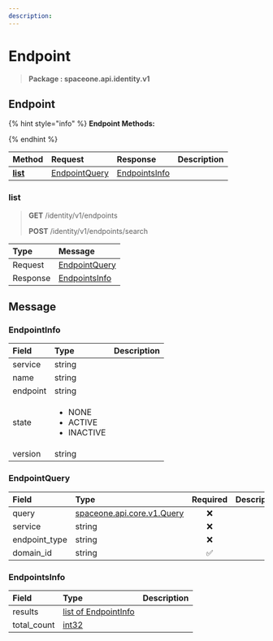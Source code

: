 ```yaml
---
description:  
---
```

# Endpoint

>  **Package : spaceone.api.identity.v1**

## Endpoint

{% hint style="info" %}
**Endpoint Methods:**

{%  endhint %}


| Method | Request | Response | Description |
| :--- | :--- | :--- | :--- |
| [**list**](endpoint.md#list)|   [EndpointQuery](endpoint.md#endpointquery) |   [EndpointsInfo](endpoint.md#endpointsinfo) |  | 
 

 
### list
> **GET** /identity/v1/endpoints
>
> **POST** /identity/v1/endpoints/search



| Type | Message |
| :--- | :--- |
| Request | [EndpointQuery](endpoint.md#endpointquery) |
| Response |  [EndpointsInfo](endpoint.md#endpointsinfo)  |


## 

## Message

### EndpointInfo
<table>
  <thead>
    <tr>
      <th style="text-align:left">Field</th>
      <th style="text-align:left">Type</th>
      <th style="text-align:left">Description</th>
    </tr>
  </thead>
  <tbody>
    <tr>
      <td style="text-align:left">service</td>
      <td style="text-align:left">string</td>
<td style="text-align:left"></td>

   </tr>
    <tr>
      <td style="text-align:left">name</td>
      <td style="text-align:left">string</td>
<td style="text-align:left"></td>

   </tr>
    <tr>
      <td style="text-align:left">endpoint</td>
      <td style="text-align:left">string</td>
<td style="text-align:left"></td>

   </tr>
    <tr>
      <td style="text-align:left">state</td>
      <td style="text-align:left"><ul>
          	<li>NONE</li>
          	<li>ACTIVE</li>
          	<li>INACTIVE</li>
        </ul></td>
<td style="text-align:left"></td>

   </tr>
    <tr>
      <td style="text-align:left">version</td>
      <td style="text-align:left">string</td>
<td style="text-align:left"></td>

   </tr>
  </tbody>
</table>



### EndpointQuery
| Field | Type | Required | Description |
| :--- | :--- | :---: | :--- |
| query |[spaceone.api.core.v1.Query](https://spaceone-dev.gitbook.io/api-reference/common-v1/search-query)|❌| |
| service |string|❌| |
| endpoint_type |string|❌| |
| domain_id |string|✅| |

### EndpointsInfo
| Field | Type |  Description |
| :--- | :--- | :--- |
| results |[list of EndpointInfo](endpoint.md#endpointinfo) | |
| total_count |[int32](https://github.com/protocolbuffers/protobuf/blob/master/src/google/protobuf/type.proto) | |
